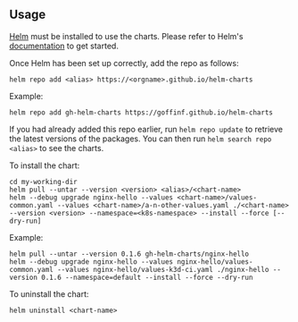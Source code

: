 ## Usage

[Helm](https://helm.sh) must be installed to use the charts.  Please refer to
Helm's [documentation](https://helm.sh/docs) to get started.

Once Helm has been set up correctly, add the repo as follows:

    helm repo add <alias> https://<orgname>.github.io/helm-charts

Example:

    helm repo add gh-helm-charts https://goffinf.github.io/helm-charts

If you had already added this repo earlier, run `helm repo update` to retrieve
the latest versions of the packages.  You can then run `helm search repo
<alias>` to see the charts.

To install the <chart-name> chart:

    cd my-working-dir
    helm pull --untar --version <version> <alias>/<chart-name>
    helm --debug upgrade nginx-hello --values <chart-name>/values-common.yaml --values <chart-name>/a-n-other-values.yaml ./<chart-name> --version <version> --namespace=<k8s-namespace> --install --force [--dry-run]

Example:

    helm pull --untar --version 0.1.6 gh-helm-charts/nginx-hello
    helm --debug upgrade nginx-hello --values nginx-hello/values-common.yaml --values nginx-hello/values-k3d-ci.yaml ./nginx-hello --version 0.1.6 --namespace=default --install --force --dry-run
  
To uninstall the chart:

    helm uninstall <chart-name>
